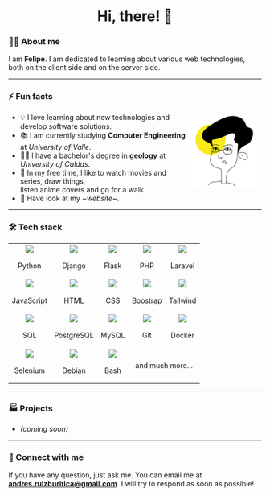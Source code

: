 <h1 align="center"> Hi, there! 🤙 </h1>

### :frowning_man: About me

I am **Felipe**. I am dedicated to learning about various web technologies, both on the 
client side and on the server side.


---
### :zap: Fun facts

<img src="./resources/profile.jpg" width="150" align="right">

- :bulb: I love learning about new technologies and develop software solutions.
- :books: I am currently studying **Computer Engineering** at *University of Valle*.
- :man_student: I have a bachelor's degree in **geology** at *University of Caldas*.
- :tada: In my free time, I like to watch movies and series, draw things, <br /> 
         listen anime covers and go for a walk.
- :rocket: Have look at my ~*website*~.


---
### :hammer_and_wrench: Tech stack

<table>
  <tr>
    <td align="center">
      <img src="https://img.icons8.com/color/48/000000/python--v1.png"/>
      <p>Python</p>
    </td>
    <td align="center">
      <img src="https://img.icons8.com/color/48/000000/django.png"/>
      <p>Django</p>
    </td>
    <td align="center">
      <img src="https://img.icons8.com/nolan/64/flask.png"/ width="48">
      <p>Flask</p>
    </td>
    <td align="center">
      <img src="https://img.icons8.com/offices/40/000000/php-logo.png"/>
      <p>PHP</p>
    </td>
    <td align="center">
      <img src="https://logospng.org/download/laravel/logo-laravel-icon-1024.png" width="48"/>
      <p>Laravel</p>
    </td>
  </tr>
  
  <tr>
    <td align="center">
      <img src="https://img.icons8.com/color/48/000000/javascript--v1.png"/>
      <p>JavaScript</p>
    </td>
    <td align="center">
      <img src="https://img.icons8.com/color/48/000000/html-5--v1.png"/>
      <p>HTML</p>
    </td>
    <td align="center">
      <img src="https://img.icons8.com/color/48/000000/css3.png"/>
      <p>CSS</p>
    </td>
    <td align="center">
      <img src="https://img.icons8.com/color/48/000000/bootstrap.png"/>
      <p>Boostrap</p>
    </td>
    <td align="center">
      <img src="https://img.icons8.com/color/48/tailwindcss.png"/>
      <p>Tailwind</p>
    </td>
  </tr>
  
  <tr>
    <td align="center">
      <img src="https://img.icons8.com/external-soft-fill-juicy-fish/60/000000/external-sql-coding-and-development-soft-fill-soft-fill-juicy-fish.png" width="48"/>
      <p>SQL</p>
    </td>
    <td align="center">
      <img src="https://img.icons8.com/color/48/000000/postgreesql.png"/>
      <p>PostgreSQL</p>
    </td>
    <td align="center">
      <img src="https://img.icons8.com/color/48/000000/mysql-logo.png"/>
      <p>MySQL</p>
    </td>
    <td align="center">
      <img src="https://img.icons8.com/color/48/000000/git.png"/>
      <p>Git</p>
    </td>
    <td align="center">
      <img src="https://img.icons8.com/fluency/48/000000/docker.png"/>
      <p>Docker</p>
    </td>
  </tr>
  
  <tr>
    <td align="center">
      <img src="https://img.icons8.com/office/48/selenium-test-automation.png"/>
      <p>Selenium</p>
    </td>
    <td align="center">
      <img src="https://img.icons8.com/color/48/debian.png"/>
      <p>Debian</p>
    </td>
    <td align="center">
      <img src="https://img.icons8.com/fluency/48/console.png"/>
      <p>Bash</p>
    </td>
    <td align="center" colspan="2">and much more...</td>
  </tr>
</table>


---
### :factory: Projects
- *(coming soon)*


---
### :handshake: Connect with me

If you have any question, just ask me. You can email me at **andres.ruizburitica@gmail.com**.
I will try to respond as soon as possible!


<!---
anferubu/anferubu is a ✨ special ✨ repository because its `README.md` (this file) appears on your GitHub profile.
You can click the Preview link to take a look at your changes.
--->
